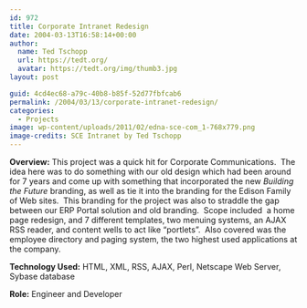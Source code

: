 ```yaml
---
id: 972
title: Corporate Intranet Redesign
date: 2004-03-13T16:58:14+00:00
author:
  name: Ted Tschopp
  url: https://tedt.org/
  avatar: https://tedt.org/img/thumb3.jpg
layout: post

guid: 4cd4ec68-a79c-40b8-b85f-52d77fbfcab6
permalink: /2004/03/13/corporate-intranet-redesign/
categories:
  - Projects
image: wp-content/uploads/2011/02/edna-sce-com_1-768x779.png
image-credits: SCE Intranet by Ted Tschopp  
---
```

**Overview:** This project was a quick hit for Corporate Communications.  The idea here was to do something with our old design which had been around for 7 years and come up with something that incorporated the new *Building the Future* branding, as well as tie it into the branding for the Edison Family of Web sites.  This branding for the project was also to straddle the gap between our ERP Portal solution and old branding.  Scope included  a home page redesign, and 7 different templates, two menuing systems, an AJAX RSS reader, and content wells to act like “portlets”.  Also covered was the employee directory and paging system, the two highest used applications at the company.


**Technology Used:** HTML, XML, RSS, AJAX, Perl, Netscape Web Server, Sybase database

**Role:** Engineer and Developer